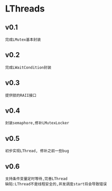 # LThreads

## v0.1
    完成LMutex基本封装

## v0.2
    完成LWaitCondition封装

## v0.3
    提供锁的RAII接口

## v0.4
    封装semaphore,修补LMutexLocker

## v0.5
    初步实现LThread, 修补之前一些bug

## v0.6
    支持条件变量定时等待,完善LThread
    缺陷:LThread不是线程安全的,并发调度start将会导致错误